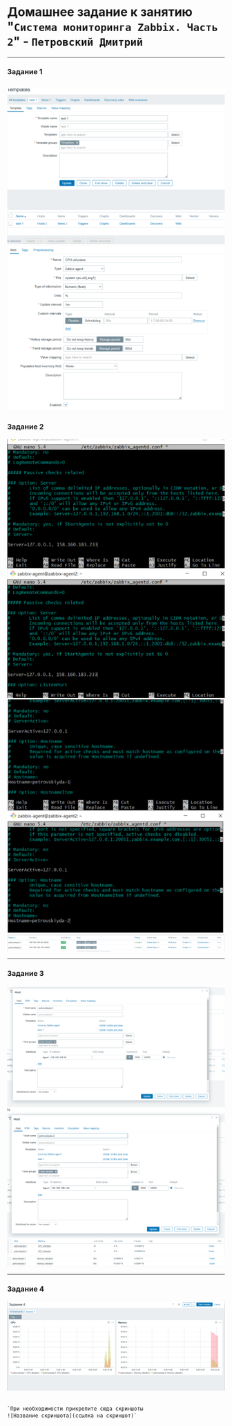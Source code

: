 # Домашнее задание к занятию "`Система мониторинга Zabbix. Часть 2`" - `Петровский Дмитрий`

---

### Задание 1
![alt text](https://github.com/DmitriyPetrovskiy23/sys-pattern-homework/blob/main/img/1.1.png)
![alt text](https://github.com/DmitriyPetrovskiy23/sys-pattern-homework/blob/main/img/1.2.png)
![alt text](https://github.com/DmitriyPetrovskiy23/sys-pattern-homework/blob/main/img/1.3.png)
---

### Задание 2

![alt text](https://github.com/DmitriyPetrovskiy23/sys-pattern-homework/blob/main/img/2.1.png)
![alt text](https://github.com/DmitriyPetrovskiy23/sys-pattern-homework/blob/main/img/2.2.png)
![alt text](https://github.com/DmitriyPetrovskiy23/sys-pattern-homework/blob/main/img/2.3.png)

---

### Задание 3
![alt text](https://github.com/DmitriyPetrovskiy23/sys-pattern-homework/blob/main/img/3.1.png)
![alt text](https://github.com/DmitriyPetrovskiy23/sys-pattern-homework/blob/main/img/3.2.png)
![alt text](https://github.com/DmitriyPetrovskiy23/sys-pattern-homework/blob/main/img/3.3.png)
![alt text](https://github.com/DmitriyPetrovskiy23/sys-pattern-homework/blob/main/img/3.4.png)

---

### Задание 4
![alt text](https://github.com/DmitriyPetrovskiy23/sys-pattern-homework/blob/main/img/4.1.png)

```

`При необходимости прикрепитe сюда скриншоты
![Название скриншота](ссылка на скриншот)`
